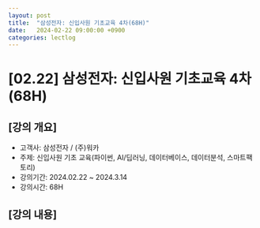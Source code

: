 ```yaml
---
layout: post
title:  "삼성전자: 신입사원 기초교육 4차(68H)"
date:   2024-02-22 09:00:00 +0900
categories: lectlog
---
```


# [02.22] 삼성전자: 신입사원 기초교육 4차(68H)

## [강의 개요]

* 고객사: 삼성전자 / (주)워카
* 주제: 신입사원 기초 교육(파이썬, AI/딥러닝, 데이터베이스, 데이터분석, 스마트팩토리)
* 강의기간: 2024.02.22 ~ 2024.3.14
* 강의시간: 68H

## [강의 내용]
